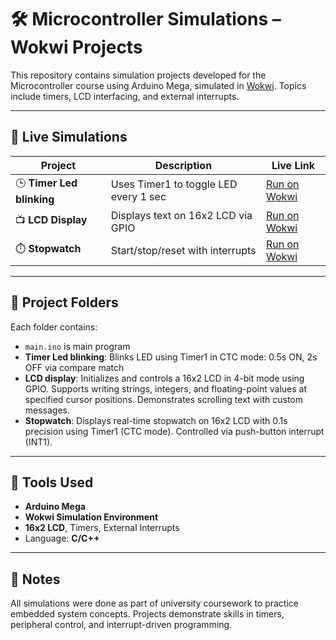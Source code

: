 # 🛠️ Microcontroller Simulations – Wokwi Projects

This repository contains simulation projects developed for the Microcontroller course using Arduino Mega, simulated in [Wokwi](https://wokwi.com/). Topics include timers, LCD interfacing, and external interrupts.

---

## 🔗 Live Simulations

| Project                    | Description                                   | Live Link |
|----------------------------|-----------------------------------------------|-----------|
| 🕒 **Timer Led blinking**  | Uses Timer1 to toggle LED every 1 sec         | [Run on Wokwi](https://wokwi.com/projects/404632875260108801) |
| 📺 **LCD Display**         | Displays text on 16x2 LCD via GPIO            | [Run on Wokwi](https://wokwi.com/projects/404826481610498049) |
| ⏱️ **Stopwatch**           | Start/stop/reset with interrupts              | [Run on Wokwi](https://wokwi.com/projects/401546243170751489) |

---

## 📁 Project Folders

Each folder contains:
- `main.ino` is main program 
- **Timer Led blinking**: Blinks LED using Timer1 in CTC mode: 0.5s ON, 2s OFF via compare match
- **LCD display**: Initializes and controls a 16x2 LCD in 4-bit mode using GPIO. Supports writing strings, integers, and floating-point values at specified cursor positions. Demonstrates scrolling text with custom messages.
- **Stopwatch**: Displays real-time stopwatch on 16x2 LCD with 0.1s precision using Timer1 (CTC mode). Controlled via push-button interrupt (INT1).


---

## 🧰 Tools Used
- **Arduino Mega**
- **Wokwi Simulation Environment**
- **16x2 LCD**, Timers, External Interrupts
- Language: **C/C++**

---

## 📝 Notes
All simulations were done as part of university coursework to practice embedded system concepts. Projects demonstrate skills in timers, peripheral control, and interrupt-driven programming.


